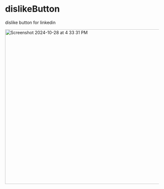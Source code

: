 # dislikeButton
dislike button for linkedin

<img width="508" alt="Screenshot 2024-10-28 at 4 33 31 PM" src="https://github.com/user-attachments/assets/b4d36007-5954-49ae-8036-8dba3b0a2660">
